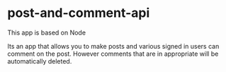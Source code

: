 # post-and-comment-api
This app is based on Node

Its an app that allows you to make posts and various signed in users can comment on the post.
However comments that are in appropriate will be automatically deleted.
